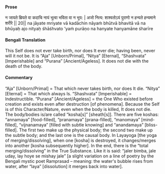 #### Prose 

न जायते म्रियते वा कदाचि
नायं भूत्वा भविता वा न भूय: |
अजो नित्य: शाश्वतोऽयं पुराणो
न हन्यते हन्यमाने शरीरे || 20||
na jāyate mriyate vā kadāchin
nāyaṁ bhūtvā bhavitā vā na bhūyaḥ
ajo nityaḥ śhāśhvato ’yaṁ purāṇo
na hanyate hanyamāne śharīre

 #### Bengali Translation 

This Self does not ever take birth, nor does It ever die; having been, never will it not be. It is “Aja” [Unborn/Primal], “Nitya” [Eternal], “Shashvata” [Imperishable] and “Purana” [Ancient/Ageless]. It does not die with the death of the body.

 #### Commentary 

“Aja” [Unborn/Primal]  = That which never takes birth, nor does It die. “Nitya” [Eternal] = That which always Is. “Shashvata” [Imperishable] = Indestructible. “Purana” [Ancient/Ageless] = the One Who existed before creation and exists even after destruction [of phenomena]. Because the Self is of this Character/Nature, even when the body is killed, It does not die. The body/bodies is/are called “kosha[s]” [sheath[s]]. There are five koshas: “annamaya” [food-filled], “pranamaya” [prana-filled], “manomaya” [mind-filled], “vijnanamaya” [filled with subtle knowing] and “anandamaya” [bliss-filled]. The first two make up the physical body; the second two make up the subtle body; and the last one is the causal body. In Layayoga [the yoga of merging/dissolving], when one [kosha] is destroyed, it changes/merges into another [kosha subsequently higher]. In the end, there is the “total merging/dissolving” in the True Substance. Like it is said: “jaler bimba, jale uday, lay hoye se mishay jale” [a slight variation on a line of poetry by the Bengali mystic poet Ramprasad – meaning: the water's bubble rises from water, after “laya” [dissolution] it merges back into water].